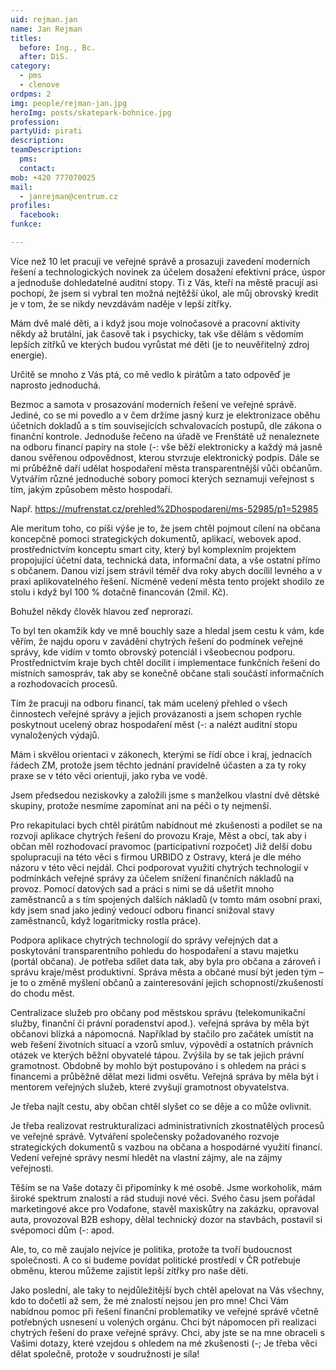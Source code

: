 ```yaml
---
uid: rejman.jan
name: Jan Rejman
titles:
  before: Ing., Bc.
  after: DiS. 
category:
  - pms
  - clenove
ordpms: 2
img: people/rejman-jan.jpg
heroImg: posts/skatepark-bohnice.jpg
profession: 
partyUid: pirati
description: 
teamDescription:
  pms: 
  contact: 
mob: +420 777070025
mail:
  - janrejman@centrum.cz
profiles:
  facebook: 
funkce:

---
```


Více než 10 let pracuji ve veřejné správě a prosazuji zavedení moderních řešení a technologických novinek za účelem dosažení efektivní práce, úspor a jednoduše dohledatelné auditní stopy. Ti z Vás, kteří na městě pracují asi pochopí, že jsem si vybral ten možná nejtěžší úkol, ale můj obrovský kredit je v tom, že se nikdy nevzdávám naděje v lepší zítřky.

Mám dvě malé děti, a i když jsou moje volnočasové a pracovní aktivity někdy až brutální, jak časově tak i psychicky, tak vše dělám s vědomím lepších zítřků ve kterých budou vyrůstat mé děti (je to neuvěřitelný zdroj energie).

Určitě se mnoho z Vás ptá, co mě vedlo k pirátům a tato odpověď je naprosto jednoduchá.

Bezmoc a samota v prosazování moderních řešení ve veřejné správě. Jediné, co se mi povedlo a v čem držíme jasný kurz je elektronizace oběhu účetních dokladů a s tím souvisejících schvalovacích postupů, dle zákona o finanční kontrole. Jednoduše řečeno na úřadě ve Frenštátě už nenaleznete na odboru financí papíry na stole (-: vše běží elektronicky a každý má jasně danou svěřenou odpovědnost, kterou stvrzuje elektronický podpis.
Dále se mi průběžně daří udělat hospodaření města transparentnější vůči občanům. Vytvářím různé jednoduché sobory pomocí kterých seznamuji veřejnost s tím, jakým způsobem město hospodaří.

Např. https://mufrenstat.cz/prehled%2Dhospodareni/ms-52985/p1=52985

Ale meritum toho, co píši výše je to, že jsem chtěl pojmout cílení na občana koncepčně pomoci strategických dokumentů, aplikací, webovek apod. prostřednictvím konceptu smart city, který byl komplexním projektem propojující účetní data, technická data, informační data, a vše ostatní přímo s občanem. Danou vizí jsem strávil téměř dva roky abych docílil levného a v praxi aplikovatelného řešení. Nicméně vedení města tento projekt shodilo ze stolu i když byl 100 % dotačně financován (2mil. Kč).

Bohužel někdy člověk hlavou zeď neprorazí.

To byl ten okamžik kdy ve mně bouchly saze a hledal jsem cestu k vám, kde věřím, že najdu oporu v zavádění chytrých řešení do podmínek veřejné správy, kde vidím v tomto obrovský potenciál i všeobecnou podporu. Prostřednictvím kraje bych chtěl docílit i implementace funkčních řešení do místních samospráv, tak aby se konečně občane stali součástí informačních a rozhodovacích procesů.

Tím že pracuji na odboru financí, tak mám ucelený přehled o všech činnostech veřejné správy a jejich provázanosti a jsem schopen rychle poskytnout ucelený obraz hospodaření měst (-: a nalézt auditní stopu vynaložených výdajů.

Mám i skvělou orientaci v zákonech, kterými se řídí obce i kraj, jednacích řádech ZM, protože jsem těchto jednání pravidelně účasten a za ty roky praxe se v této věci orientuji, jako ryba ve vodě.

Jsem předsedou neziskovky a založili jsme s manželkou vlastní dvě dětské skupiny, protože nesmíme zapomínat ani na péči o ty nejmenší.

Pro rekapitulaci bych chtěl pirátům nabídnout mé zkušenosti a podílet se na rozvoji aplikace chytrých řešení do provozu Kraje, Měst a obcí, tak aby i občan měl rozhodovací pravomoc (participativní rozpočet) Již delší dobu spolupracuji na této věci s firmou URBIDO z Ostravy, která je dle mého názoru v této věci nejdál.
Chci podporovat využití chytrých technologií v podmínkách veřejné správy za účelem snížení finančních nákladů na provoz. Pomocí datových sad a práci s nimi se dá ušetřit mnoho zaměstnanců a s tím spojených dalších nákladů (v tomto mám osobní praxi, kdy jsem snad jako jediný vedoucí odboru financí snižoval stavy zaměstnanců, když logaritmicky rostla práce).

Podpora aplikace chytrých technologií do správy veřejných dat a poskytování transparentního pohledu do hospodaření a stavu majetku (portál občana). Je potřeba sdílet data tak, aby byla pro občana a zároveň i správu kraje/měst produktivní. Správa města a občané musí být jeden tým – je to o změně myšlení občanů a zainteresování jejich schopností/zkušeností do chodu měst.

Centralizace služeb pro občany pod městskou správu (telekomunikační služby, finanční či právní poradenství apod.). veřejná správa by měla být občanovi blízká a nápomocná. Například by stačilo pro začátek umístit na web řešení životních situací a vzorů smluv, výpovědí a ostatních právních otázek ve kterých běžní obyvatelé tápou. Zvýšila by se tak jejich právní gramotnost. Obdobně by mohlo být postupováno i s ohledem na práci s financemi a průběžně dělat mezi lidmi osvětu. Veřejná správa by měla být i mentorem veřejných služeb, které zvyšují gramotnost obyvatelstva.

Je třeba najít cestu, aby občan chtěl slyšet co se děje a co může ovlivnit.

Je třeba realizovat restrukturalizaci administrativních zkostnatělých procesů ve veřejné správě.
Vytváření společensky požadovaného rozvoje strategických dokumentů s vazbou na občana a hospodárné využití financí. Vedení veřejné správy nesmí hledět na vlastní zájmy, ale na zájmy veřejnosti.

Těším se na Vaše dotazy či připomínky k mé osobě.
Jsme workoholik, mám široké spektrum znalostí a rád studuji nové věci.
Svého času jsem pořádal marketingové akce pro Vodafone, stavěl maxiskůtry na zakázku, opravoval auta, provozoval B2B eshopy, dělal technický dozor na stavbách, postavil si svépomoci dům (-: apod.

Ale, to, co mě zaujalo nejvíce je politika, protože ta tvoří budoucnost společnosti. A co si budeme povídat politické prostředí v ČR potřebuje obměnu, kterou můžeme zajistit lepší zítřky pro naše děti.

Jako poslední, ale taky to nejdůležitější bych chtěl apelovat na Vás všechny, kdo to dočetli až sem, že mé znalostí nejsou jen pro mne!
Chci Vám nabídnou pomoc při řešení finanční problematiky ve veřejné správě včetně potřebných usnesení u volených orgánu. Chci být nápomocen při realizaci chytrých řešení do praxe veřejné správy. Chci, aby jste se na mne obraceli s Vašimi dotazy, které vzejdou s ohledem na mé zkušenosti (-;
Je třeba věci dělat společně, protože v soudružnosti je síla!
